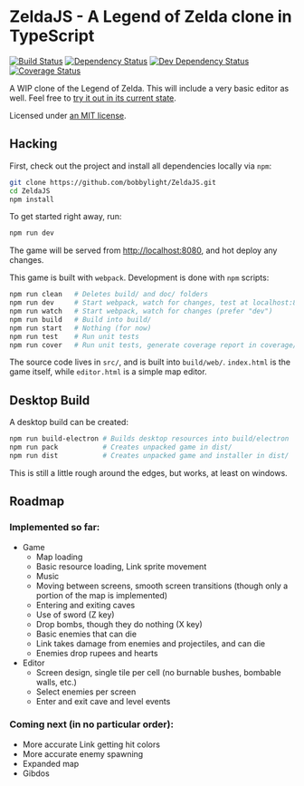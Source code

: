 # ZeldaJS - A Legend of Zelda clone in TypeScript
[![Build Status](https://travis-ci.org/bobbylight/ZeldaJS.svg?branch=master)](https://travis-ci.org/bobbylight/ZeldaJS)
[![Dependency Status](https://img.shields.io/david/bobbylight/ZeldaJS.svg)](https://david-dm.org/bobbylight/ZeldaJS)
[![Dev Dependency Status](https://img.shields.io/david/dev/bobbylight/ZeldaJS.svg)](https://david-dm.org/bobbylight/ZeldaJS?type=dev)
[![Coverage Status](https://coveralls.io/repos/github/bobbylight/ZeldaJS/badge.svg?branch=master)](https://coveralls.io/github/bobbylight/ZeldaJS?branch=master)

A WIP clone of the Legend of Zelda.  This will include a very basic editor as well.
Feel free to [try it out in its current state](http://bobbylight.github.io/ZeldaJS/).

Licensed under [an MIT license](LICENSE.txt).

## Hacking
First, check out the project and install all dependencies locally via `npm`:

```bash
git clone https://github.com/bobbylight/ZeldaJS.git
cd ZeldaJS
npm install
```

To get started right away, run:

```bash
npm run dev
```

The game will be served from [http://localhost:8080](), and hot deploy any changes.

This game is built with `webpack`.  Development is done with `npm` scripts:

```bash
npm run clean   # Deletes build/ and doc/ folders
npm run dev     # Start webpack, watch for changes, test at localhost:8080
npm run watch   # Start webpack, watch for changes (prefer "dev")
npm run build   # Build into build/
npm run start   # Nothing (for now)
npm run test    # Run unit tests
npm run cover   # Run unit tests, generate coverage report in coverage/
```

The source code lives in `src/`, and is built into `build/web/`.
`index.html` is the game itself, while `editor.html` is a simple map editor.

## Desktop Build
A desktop build can be created:

```bash
npm run build-electron # Builds desktop resources into build/electron
npm run pack           # Creates unpacked game in dist/
npm run dist           # Creates unpacked game and installer in dist/
```

This is still a little rough around the edges, but works, at least on windows.

## Roadmap

### Implemented so far:

* Game
  - Map loading
  - Basic resource loading, Link sprite movement
  - Music
  - Moving between screens, smooth screen transitions (though only a portion of the map is implemented)
  - Entering and exiting caves
  - Use of sword (Z key)
  - Drop bombs, though they do nothing (X key)
  - Basic enemies that can die
  - Link takes damage from enemies and projectiles, and can die
  - Enemies drop rupees and hearts
* Editor
  - Screen design, single tile per cell (no burnable bushes, bombable walls, etc.)
  - Select enemies per screen
  - Enter and exit cave and level events

### Coming next (in no particular order):

* More accurate Link getting hit colors
* More accurate enemy spawning
* Expanded map
* Gibdos
